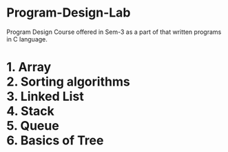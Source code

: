 # Program-Design-Lab
Program Design Course offered in Sem-3 as a part of that written programs in C language.
<h1>
  1. Array 
  <br/>
  2. Sorting algorithms
  <br/>
  3. Linked List
  <br/>
  4. Stack
  <br/>
  5. Queue
  <br/>
  6. Basics of Tree
</h1>
